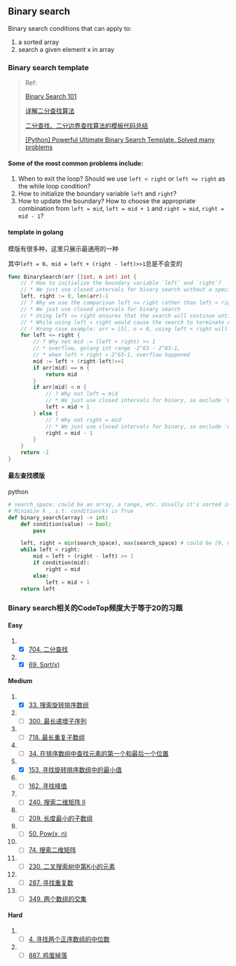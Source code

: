## Binary search

Binary search conditions that can apply to:
1. a sorted array
2. search a given element x in array

### Binary search template

> Ref: 
>
> [Binary Search 101](https://leetcode.com/problems/binary-search/discuss/423162/Binary-Search-101)
> 
> [详解二分查找算法](https://www.cnblogs.com/kyoner/p/11080078.html)
>
> [二分查找、二分边界查找算法的模板代码总结](https://segmentfault.com/a/1190000016825704)
>
> [[Python] Powerful Ultimate Binary Search Template. Solved many problems](https://leetcode.com/discuss/general-discussion/786126/python-powerful-ultimate-binary-search-template-solved-many-problems)

#### Some of the most common problems include:

1. When to exit the loop? Should we use `left < right` or `left <= right` as the while loop condition?
2. How to initialize the boundary variable `left` and `right`?
3. How to update the boundary? How to choose the appropriate combination from `left = mid`, `left = mid + 1` and `right = mid`, `right = mid - 1`?

#### template in golang

模版有很多种，这里只展示最通用的一种

其中`left = 0`、`mid = left + (right - left)>>1`总是不会变的



```go
func BinarySearch(arr []int, n int) int {
	// ? How to initialize the boundary variable `left` and `right`?
	// * We just use closed intervals for binary search without a specific reason.
	left, right := 0, len(arr)-1
	// ? Why we use the comparison left <= right rather than left < right?
	// * We just use closed intervals for binary search
	// * Using left <= right ensures that the search will continue until every element in the search space has been considered
	// * While using left < right would cause the search to terminate early if there are an even number of elements in the search space.
	// ! Wrong case example: arr = [5], n = 0, using left < right will result in -1
	for left <= right {
		// ? Why not mid := (left + right) >> 1
		// * overflow, golang int range -2^63 - 2^63-1,
		// * when left + right > 2^63-1, overflow happened
		mid := left + (right-left)>>1
		if arr[mid] == n {
			return mid
		}
		if arr[mid] < n {
			// ? Why not left = mid
			// * We just use closed intervals for binary, so exclude `mid`
			left = mid + 1
		} else {
			// ? Why not right = mid
			// * We just use closed intervals for binary, so exclude `mid`
			right = mid - 1
		}
	}
	return -1
}
```





#### 最左查找模版

python

```python
# search_space: could be an array, a range, etc. Usually it's sorted in ascending order.
# Minimize k , s.t. condition(k) is True
def binary_search(array) -> int:
    def condition(value) -> bool:
        pass

    left, right = min(search_space), max(search_space) # could be [0, n], [1, n] etc. Depends on problem
    while left < right:
        mid = left + (right - left) >> 1
        if condition(mid):
            right = mid
        else:
            left = mid + 1
    return left
```



### Binary search相关的CodeTop频度大于等于20的习题

#### Easy

1. - [x] [704. 二分查找](https://leetcode-cn.com/problems/binary-search/)
2. - [x] [69. Sqrt(x)](https://leetcode-cn.com/problems/sqrtx/)

#### Medium

1. - [x] [33. 搜索旋转排序数组](https://leetcode-cn.com/problems/search-in-rotated-sorted-array/)

2. - [ ] [300. 最长递增子序列](https://leetcode-cn.com/problems/longest-increasing-subsequence/)

3. - [ ] [718. 最长重复子数组](https://leetcode-cn.com/problems/maximum-length-of-repeated-subarray/)

4. - [ ] [34. 在排序数组中查找元素的第一个和最后一个位置](https://leetcode.cn/problems/find-first-and-last-position-of-element-in-sorted-array/)

5. - [x] [153. 寻找旋转排序数组中的最小值](https://leetcode-cn.com/problems/find-minimum-in-rotated-sorted-array/)

6. - [ ] [162. 寻找峰值](https://leetcode-cn.com/problems/find-peak-element/)

7. - [ ] [240. 搜索二维矩阵 II](https://leetcode.cn/problems/search-a-2d-matrix-ii/)

8. - [ ] [209. 长度最小的子数组](https://leetcode.cn/problems/minimum-size-subarray-sum/)

9. - [ ] [50. Pow(x, n)](https://leetcode.cn/problems/powx-n/)

10. - [ ] [74. 搜索二维矩阵](https://leetcode.cn/problems/search-a-2d-matrix/)

11. - [ ] [230. 二叉搜索树中第K小的元素](https://leetcode.cn/problems/kth-smallest-element-in-a-bst/)

12. - [ ] [287. 寻找重复数](https://leetcode.cn/problems/find-the-duplicate-number/)

13. - [ ] [349. 两个数组的交集](https://leetcode.cn/problems/intersection-of-two-arrays/)

#### Hard

1. - [ ] [4. 寻找两个正序数组的中位数](https://leetcode-cn.com/problems/median-of-two-sorted-arrays/)

2. - [ ] [887. 鸡蛋掉落](https://leetcode.cn/problems/super-egg-drop/)
